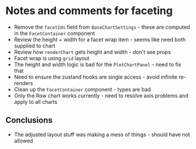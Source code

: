 # Notes and comments for faceting

- Remove the `facetIds` field from `BaseChartSettings` - these are computed in the `FacetContainer` component
- Review the height + width for a facet wrap item - seems like need both supplied to chart
- Review how `renderChart` gets height and width - don't see props
- Facet wrap is using `grid` layout
- The height and width logic is bad for the `PlotChartPanel` - need to fix that
- Need to ensure the zustand hooks are single access - avoid infinite re-renders
- Clean up the `FacetContainer` component - types are bad
- Only the Row chart works currently - need to resolve axis problems and apply to all charts

## Conclusions

- The adjusted layout stuff was making a mess of things - should have not allowed
